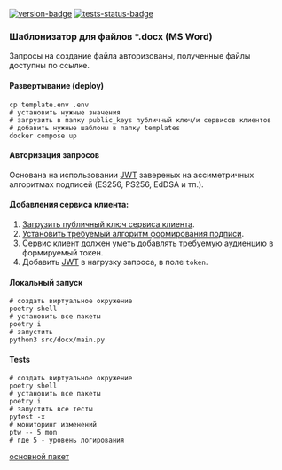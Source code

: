 [![version-badge][version-badge]][main-branch-link] [![tests-status-badge][tests-status-badge]][main-branch-link]

[version-badge]: https://img.shields.io/badge/version-0.1.0-%230071C5?style=for-the-badge&logo=semver&logoColor=orange
[tests-status-badge]: https://img.shields.io/badge/test-passed-green?style=for-the-badge&logo=pytest&logoColor=orange
[main-branch-link]: https://github.com/MavlinD/docx

### Шаблонизатор для файлов __*.docx__ (MS Word)

Запросы на создание файла авторизованы, полученные файлы доступны по ссылке.

#### Развертывание (deploy)
```shell
cp template.env .env
# установить нужные значения 
# загрузить в папку public_keys публичный ключ/и сервисов клиентов
# добавить нужные шаблоны в папку templates
docker compose up 
```

#### Авторизация запросов
Основана на использовании [JWT][1] завереных на ассиметричных алгоритмах подписей (ES256, PS256, EdDSA и тп.).


#### Добавления сервиса клиента:
1. [Загрузить публичный ключ сервиса клиента](public_keys/README.md).
2. [Установить требуемый алгоритм формирования подписи](template.env).
3. Сервис клиент должен уметь добавлять требуемую аудиенцию в формируемый токен.
4. Добавить [JWT][1] в нагрузку запроса, в поле `token`. 


#### Локальный запуск  
```shell
# создать виртуальное окружение
poetry shell
# установить все пакеты
poetry i
# запустить
python3 src/docx/main.py
```

#### Tests
```shell
# создать виртуальное окружение
poetry shell
# установить все пакеты
poetry i
# запустить все тесты
pytest -x  
# мониторинг изменений
ptw -- 5 mon
# где 5 - уровень логирования 
```

[1]: https://datatracker.ietf.org/doc/html/rfc7519?roistat_visit=181883 "JWT"
[основной пакет](https://docxtpl.readthedocs.io/en/latest/#indices-and-tables)    
